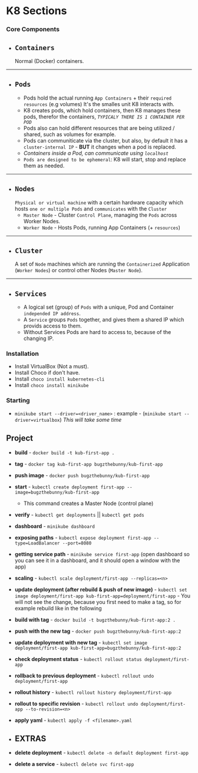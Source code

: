 # K8 Sections

### Core Components


- ## `Containers` 
    Normal (Docker) containers.
---

- ## `Pods`
    - Pods hold the actual running `App Containers` + their  `required resources` (e.g volumes) It's the smalles unit K8 interacts with.  
    - K8 creates pods, which hold containers, then K8 manages these pods, therefor the containers, *`TYPICALY THERE IS 1 CONTAINER PER POD`*  
    - Pods also can hold different resources that are being utilized / shared, such as volumes for example.
    - Pods can communiticate via the cluster, but also, by default it has a `cluster-internal IP` - **BUT** it changes when a pod is replaced.
    - *Containers inside a Pod, can communicate using `localhost`*
    - `Pods are designed to be ephemeral`: K8 will start, stop and replace them as needed.
---

- ## `Nodes`
    `Physical or virtual machine` with a certain hardware capacity which hosts `one or multiple Pods` and `communicates` with the `Cluster`
    - `Master Node` - Cluster `Control Plane`, managing the `Pods` across Worker Nodes.
    - `Worker Node` - Hosts Pods, running App Containers (+ `resources`)
---
- ## `Cluster`
     A set of `Node` machines which are running the `Containerized` Application (`Worker Nodes`) or control other Nodes (`Master Node`).
---
- ## `Services`
    - A logical set (group) of `Pods` with a unique, Pod and Container `independed IP address`.
    - A `Service` groups `Pods` together, and gives them a shared IP which provids access to them.
    - Without Services Pods are hard to access to, because of the changing IP. 


### Installation

- Install VirtualBox (Not a must). 
- Install Choco if don't have.
- Install `choco install kubernetes-cli`
- Install `choco install minikube`


### Starting
- `minikube start --driver=<driver_name>` : example - (`minikube start --driver=virtualbox`) *This will take some time*


## Project

- **build** - `docker build -t kub-first-app .`
- **tag** - `docker tag kub-first-app bugzthebunny/kub-first-app`
- **push image** - `docker push bugzthebunny/kub-first-app`
- **start** - `kubectl create deployment first-app --image=bugzthebunny/kub-first-app`
    - This command creates a Master Node (control plane)
- **verify** - `kubectl get deployments` || `kubectl get pods`
- **dashboard** - `minikube dashboard`
- **exposing paths** - `kubectl expose deployment first-app --type=LoadBalancer --port=8080`
- **getting service path** - `minikube service first-app` (open dashboard so you can see it in a dashboard, and it should open a window with the app)
- **scaling** - `kubectl scale deployment/first-app --replicas=<n>`
- **update deployment (after rebuild & push of new image)** - `kubectl set image deployment/first-app kub-first-app=deployment/first-app` - You will not see the change, because you first need to make a tag, so for example rebuild like in the following
- **build with tag** - `docker build -t bugzthebunny/kub-first-app:2 .`
- **push with the new tag** - `docker push bugzthebunny/kub-first-app:2`
- **update deployment with new tag** - `kubectl set image deployment/first-app kub-first-app=bugzthebunny/kub-first-app:2`
- **check deployment status** - `kubectl rollout status deployment/first-app`
- **rollback to previous deployment** - `kubectl rollout undo deployment/first-app`
- **rollout history** - `kubectl rollout history deployment/first-app`
- **rollout to specific revision** - `kubectl rollout undo deployment/first-app --to-revision=<n>`

- **apply yaml** - `kubectl apply -f <filename>.yaml`

- ## EXTRAS
- **delete deployment** - `kubectl delete -n default deployment first-app`
- **delete a service** - `kubectl delete svc first-app`